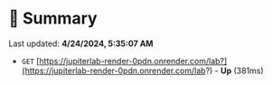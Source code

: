 # 📖 Summary
Last updated: **4/24/2024, 5:35:07 AM**

- `GET` [https://jupiterlab-render-0pdn.onrender.com/lab?](https://jupiterlab-render-0pdn.onrender.com/lab?) - **Up** (381ms)
